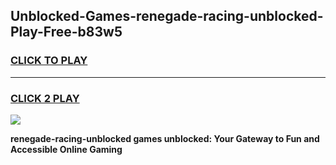 
## Unblocked-Games-renegade-racing-unblocked-Play-Free-b83w5
<h3>
<a href="https://premium76.site?title=renegade-racing-unblocked&ref=24M">CLICK TO PLAY</a></h3>
<hr>

<h3>
<a href="https://premium76.site?title=renegade-racing-unblocked&ref=24M">CLICK 2 PLAY</a>
  
</h3>

<a href="https://premium76.site?title=renegade-racing-unblocked&ref=24M"><img src="https://clearcache.store/games.png"></a>


**renegade-racing-unblocked games unblocked: Your Gateway to Fun and Accessible Online Gaming**

